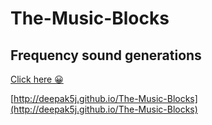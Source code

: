 ﻿# The-Music-Blocks
## Frequency sound generations
[Click here 😀](https://deepak5j.github.io/The-Music-Blocks/)

[http://deepak5j.github.io/The-Music-Blocks](http://deepak5j.github.io/The-Music-Blocks)
